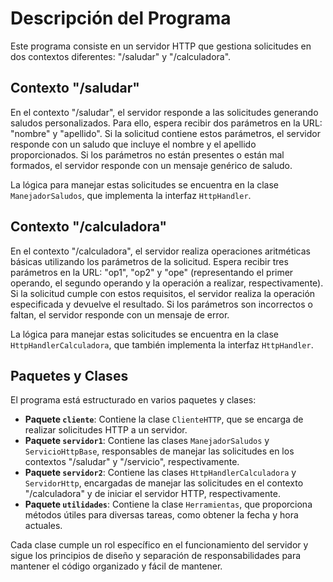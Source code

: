 # Descripción del Programa

Este programa consiste en un servidor HTTP que gestiona solicitudes en dos contextos diferentes: "/saludar" y "/calculadora". 

## Contexto "/saludar"

En el contexto "/saludar", el servidor responde a las solicitudes generando saludos personalizados. Para ello, espera recibir dos parámetros en la URL: "nombre" y "apellido". Si la solicitud contiene estos parámetros, el servidor responde con un saludo que incluye el nombre y el apellido proporcionados. Si los parámetros no están presentes o están mal formados, el servidor responde con un mensaje genérico de saludo.

La lógica para manejar estas solicitudes se encuentra en la clase `ManejadorSaludos`, que implementa la interfaz `HttpHandler`.

## Contexto "/calculadora"

En el contexto "/calculadora", el servidor realiza operaciones aritméticas básicas utilizando los parámetros de la solicitud. Espera recibir tres parámetros en la URL: "op1", "op2" y "ope" (representando el primer operando, el segundo operando y la operación a realizar, respectivamente). Si la solicitud cumple con estos requisitos, el servidor realiza la operación especificada y devuelve el resultado. Si los parámetros son incorrectos o faltan, el servidor responde con un mensaje de error.

La lógica para manejar estas solicitudes se encuentra en la clase `HttpHandlerCalculadora`, que también implementa la interfaz `HttpHandler`.

## Paquetes y Clases

El programa está estructurado en varios paquetes y clases:

- **Paquete `cliente`**: Contiene la clase `ClienteHTTP`, que se encarga de realizar solicitudes HTTP a un servidor.
- **Paquete `servidor1`**: Contiene las clases `ManejadorSaludos` y `ServicioHttpBase`, responsables de manejar las solicitudes en los contextos "/saludar" y "/servicio", respectivamente.
- **Paquete `servidor2`**: Contiene las clases `HttpHandlerCalculadora` y `ServidorHttp`, encargadas de manejar las solicitudes en el contexto "/calculadora" y de iniciar el servidor HTTP, respectivamente.
- **Paquete `utilidades`**: Contiene la clase `Herramientas`, que proporciona métodos útiles para diversas tareas, como obtener la fecha y hora actuales.

Cada clase cumple un rol específico en el funcionamiento del servidor y sigue los principios de diseño y separación de responsabilidades para mantener el código organizado y fácil de mantener.

